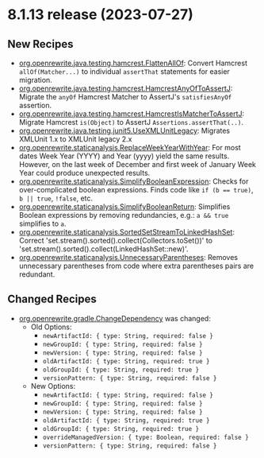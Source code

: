 # 8.1.13 release (2023-07-27)

## New Recipes

* [org.openrewrite.java.testing.hamcrest.FlattenAllOf](https://docs.openrewrite.org/reference/recipes/java/testing/hamcrest/flattenallof): Convert Hamcrest `allOf(Matcher...)` to individual `assertThat` statements for easier migration. 
* [org.openrewrite.java.testing.hamcrest.HamcrestAnyOfToAssertJ](https://docs.openrewrite.org/reference/recipes/java/testing/hamcrest/hamcrestanyoftoassertj): Migrate the `anyOf` Hamcrest Matcher to AssertJ's `satisfiesAnyOf` assertion. 
* [org.openrewrite.java.testing.hamcrest.HamcrestIsMatcherToAssertJ](https://docs.openrewrite.org/reference/recipes/java/testing/hamcrest/hamcrestismatchertoassertj): Migrate Hamcrest `is(Object)` to AssertJ `Assertions.assertThat(..)`. 
* [org.openrewrite.java.testing.junit5.UseXMLUnitLegacy](https://docs.openrewrite.org/reference/recipes/java/testing/junit5/usexmlunitlegacy): Migrates XMLUnit 1.x to XMLUnit legacy 2.x 
* [org.openrewrite.staticanalysis.ReplaceWeekYearWithYear](https://docs.openrewrite.org/reference/recipes/staticanalysis/replaceweekyearwithyear): For most dates Week Year (YYYY) and Year (yyyy) yield the same results. However, on the last week of December and first week of January Week Year could produce unexpected results. 
* [org.openrewrite.staticanalysis.SimplifyBooleanExpression](https://docs.openrewrite.org/reference/recipes/staticanalysis/simplifybooleanexpression): Checks for over-complicated boolean expressions. Finds code like `if (b == true)`, `b || true`, `!false`, etc. 
* [org.openrewrite.staticanalysis.SimplifyBooleanReturn](https://docs.openrewrite.org/reference/recipes/staticanalysis/simplifybooleanreturn): Simplifies Boolean expressions by removing redundancies, e.g.: `a && true` simplifies to `a`. 
* [org.openrewrite.staticanalysis.SortedSetStreamToLinkedHashSet](https://docs.openrewrite.org/reference/recipes/staticanalysis/sortedsetstreamtolinkedhashset): Correct 'set.stream().sorted().collect(Collectors.toSet())' to 'set.stream().sorted().collect(LinkedHashSet::new)'. 
* [org.openrewrite.staticanalysis.UnnecessaryParentheses](https://docs.openrewrite.org/reference/recipes/staticanalysis/unnecessaryparentheses): Removes unnecessary parentheses from code where extra parentheses pairs are redundant. 

## Changed Recipes

* [org.openrewrite.gradle.ChangeDependency](https://docs.openrewrite.org/reference/recipes/gradle/changedependency) was changed:
  * Old Options:
    * `newArtifactId: { type: String, required: false }`
    * `newGroupId: { type: String, required: false }`
    * `newVersion: { type: String, required: false }`
    * `oldArtifactId: { type: String, required: true }`
    * `oldGroupId: { type: String, required: true }`
    * `versionPattern: { type: String, required: false }`
  * New Options:
    * `newArtifactId: { type: String, required: false }`
    * `newGroupId: { type: String, required: false }`
    * `newVersion: { type: String, required: false }`
    * `oldArtifactId: { type: String, required: true }`
    * `oldGroupId: { type: String, required: true }`
    * `overrideManagedVersion: { type: Boolean, required: false }`
    * `versionPattern: { type: String, required: false }`
